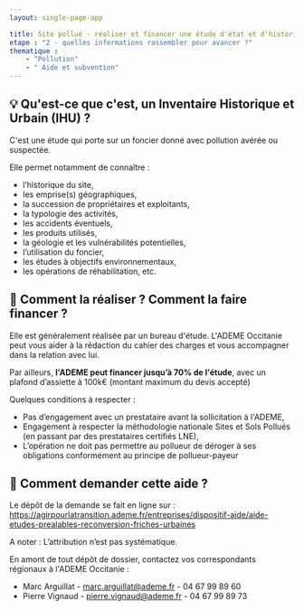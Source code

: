 ```yaml
---
layout: single-page-app

title: Site pollué - réaliser et financer une étude d'état et d'historique du site avec l'ADEME Occitanie
etape : "2 - quelles informations rassembler pour avancer ?"
thematique :
    - "Pollution"
    - " Aide et subvention"
---
```


## 💡 Qu'est-ce que c'est, un Inventaire Historique et Urbain (IHU) ?

C'est une étude qui porte sur un foncier donné avec pollution avérée ou suspectée.

Elle permet notamment de connaître :

- l’historique du site,
- les emprise(s) géographiques,
- la succession de propriétaires et exploitants,
- la typologie des activités,
- les accidents éventuels,
- les produits utilisés,
- la géologie et les vulnérabilités potentielles,
- l’utilisation du foncier,
- les études à objectifs environnementaux,
- les opérations de réhabilitation, etc.


## 🚀 Comment la réaliser ? Comment la faire financer ?

Elle est généralement réalisée par un bureau d'étude. L'ADEME Occitanie peut vous aider à la rédaction du cahier des charges et vous accompagner dans la relation avec lui.

Par ailleurs, **l'ADEME peut financer jusqu’à 70% de l'étude**, avec un plafond d’assiette à 100k€ (montant maximum du devis accepté)

Quelques conditions à respecter :

- Pas d’engagement avec un prestataire avant la sollicitation à l'ADEME,
- Engagement à respecter la méthodologie nationale Sites et Sols Pollués (en passant par des prestataires certifiés LNE),
- L’opération ne doit pas permettre au pollueur de déroger à ses obligations conformément au principe de pollueur-payeur


## 📨 Comment demander cette aide ?

Le dépôt de la demande se fait en ligne sur : https://agirpourlatransition.ademe.fr/entreprises/dispositif-aide/aide-etudes-prealables-reconversion-friches-urbaines

A noter : L’attribution n’est pas systématique.

En amont de tout dépôt de dossier, contactez vos correspondants régionaux à l'ADEME Occitanie :

- Marc Arguillat - marc.arguillat@ademe.fr - 04 67 99 89 60
- Pierre Vignaud - pierre.vignaud@ademe.fr - 04 67 99 89 73


